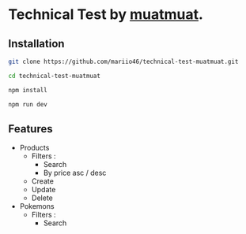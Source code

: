 # Technical Test by [muatmuat](https://muatmuat.com/).

## Installation

```bash
git clone https://github.com/mariio46/technical-test-muatmuat.git
```

```bash
cd technical-test-muatmuat
```

```bash
npm install
```

```bash
npm run dev
```

## Features

- Products
    - Filters :
        - Search
        - By price asc / desc
    - Create
    - Update
    - Delete
- Pokemons
    - Filters :
        - Search
